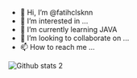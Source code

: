 - 👋 Hi, I’m @fatihclsknn
- 👀 I’m interested in ...
- 🌱 I’m currently learning JAVA
- 💞️ I’m looking to collaborate on ...
- 📫 How to reach me ...

<!---
fatihclsknn/fatihclsknn is a ✨ special ✨ repository because its `README.md` (this file) appears on your GitHub profile.
You can click the Preview link to take a look at your changes.
--->
![Github stats 2](https://github-readme-stats.vercel.app/api?username=fatihclsknn&show_icons=true&theme=radical)
